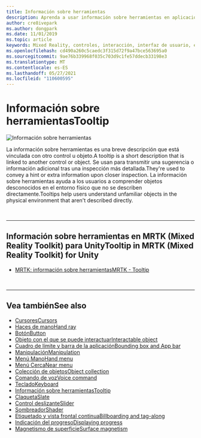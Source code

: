 ```yaml
---
title: Información sobre herramientas
description: Aprenda a usar información sobre herramientas en aplicaciones de realidad mixta, que son descripciones cortas que están vinculadas a otro control u objeto.
author: cre8ivepark
ms.author: dongpark
ms.date: 11/01/2019
ms.topic: article
keywords: Mixed Reality, controles, interacción, interfaz de usuario, experiencia de usuario, casco de realidad mixta, casco de realidad mixta de Windows, casco de realidad virtual, HoloLens, información sobre herramientas, MRTK, Mixed Reality Toolkit
ms.openlocfilehash: cd490a260c5caedc3f315d72f9a47bce563695a0
ms.sourcegitcommit: 9ae76b339968f035c703d9c1fe57ddecb33198e3
ms.translationtype: MT
ms.contentlocale: es-ES
ms.lasthandoff: 05/27/2021
ms.locfileid: "110600595"
---
```

# <a name="tooltip"></a><span data-ttu-id="8da18-104">Información sobre herramientas</span><span class="sxs-lookup"><span data-stu-id="8da18-104">Tooltip</span></span>

![Información sobre herramientas](images/UX_Hero_Tooltip.jpg)

<span data-ttu-id="8da18-106">La información sobre herramientas es una breve descripción que está vinculada con otro control u objeto.</span><span class="sxs-lookup"><span data-stu-id="8da18-106">A tooltip is a short description that is linked to another control or object.</span></span> <span data-ttu-id="8da18-107">Se usan para transmitir una sugerencia o información adicional tras una inspección más detallada.</span><span class="sxs-lookup"><span data-stu-id="8da18-107">They're used to convey a hint or extra information upon closer inspection.</span></span> <span data-ttu-id="8da18-108">La información sobre herramientas ayuda a los usuarios a comprender objetos desconocidos en el entorno físico que no se describen directamente.</span><span class="sxs-lookup"><span data-stu-id="8da18-108">Tooltips help users understand unfamiliar objects in the physical environment that aren't described directly.</span></span> 

<br>

---

## <a name="tooltip-in-mrtk-mixed-reality-toolkit-for-unity"></a><span data-ttu-id="8da18-109">Información sobre herramientas en MRTK (Mixed Reality Toolkit) para Unity</span><span class="sxs-lookup"><span data-stu-id="8da18-109">Tooltip in MRTK (Mixed Reality Toolkit) for Unity</span></span>

* [<span data-ttu-id="8da18-110">MRTK: información sobre herramientas</span><span class="sxs-lookup"><span data-stu-id="8da18-110">MRTK - Tooltip</span></span>](/windows/mixed-reality/mrtk-unity/features/ux-building-blocks/tooltip)

<br>

---

## <a name="see-also"></a><span data-ttu-id="8da18-111">Vea también</span><span class="sxs-lookup"><span data-stu-id="8da18-111">See also</span></span>

* [<span data-ttu-id="8da18-112">Cursores</span><span class="sxs-lookup"><span data-stu-id="8da18-112">Cursors</span></span>](cursors.md)
* [<span data-ttu-id="8da18-113">Haces de mano</span><span class="sxs-lookup"><span data-stu-id="8da18-113">Hand ray</span></span>](point-and-commit.md)
* [<span data-ttu-id="8da18-114">Botón</span><span class="sxs-lookup"><span data-stu-id="8da18-114">Button</span></span>](button.md)
* [<span data-ttu-id="8da18-115">Objeto con el que se puede interactuar</span><span class="sxs-lookup"><span data-stu-id="8da18-115">Interactable object</span></span>](interactable-object.md)
* [<span data-ttu-id="8da18-116">Cuadro de límite y barra de la aplicación</span><span class="sxs-lookup"><span data-stu-id="8da18-116">Bounding box and App bar</span></span>](app-bar-and-bounding-box.md)
* [<span data-ttu-id="8da18-117">Manipulación</span><span class="sxs-lookup"><span data-stu-id="8da18-117">Manipulation</span></span>](direct-manipulation.md)
* [<span data-ttu-id="8da18-118">Menú Mano</span><span class="sxs-lookup"><span data-stu-id="8da18-118">Hand menu</span></span>](hand-menu.md)
* [<span data-ttu-id="8da18-119">Menú Cerca</span><span class="sxs-lookup"><span data-stu-id="8da18-119">Near menu</span></span>](near-menu.md)
* [<span data-ttu-id="8da18-120">Colección de objetos</span><span class="sxs-lookup"><span data-stu-id="8da18-120">Object collection</span></span>](object-collection.md)
* [<span data-ttu-id="8da18-121">Comando de voz</span><span class="sxs-lookup"><span data-stu-id="8da18-121">Voice command</span></span>](voice-input.md)
* [<span data-ttu-id="8da18-122">Teclado</span><span class="sxs-lookup"><span data-stu-id="8da18-122">Keyboard</span></span>](keyboard.md)
* [<span data-ttu-id="8da18-123">Información sobre herramientas</span><span class="sxs-lookup"><span data-stu-id="8da18-123">Tooltip</span></span>](tooltip.md)
* [<span data-ttu-id="8da18-124">Claqueta</span><span class="sxs-lookup"><span data-stu-id="8da18-124">Slate</span></span>](slate.md)
* [<span data-ttu-id="8da18-125">Control deslizante</span><span class="sxs-lookup"><span data-stu-id="8da18-125">Slider</span></span>](slider.md)
* [<span data-ttu-id="8da18-126">Sombreador</span><span class="sxs-lookup"><span data-stu-id="8da18-126">Shader</span></span>](shader.md)
* [<span data-ttu-id="8da18-127">Etiquetado y vista frontal continua</span><span class="sxs-lookup"><span data-stu-id="8da18-127">Billboarding and tag-along</span></span>](billboarding-and-tag-along.md)
* [<span data-ttu-id="8da18-128">Indicación del progreso</span><span class="sxs-lookup"><span data-stu-id="8da18-128">Displaying progress</span></span>](progress.md)
* [<span data-ttu-id="8da18-129">Magnetismo de superficie</span><span class="sxs-lookup"><span data-stu-id="8da18-129">Surface magnetism</span></span>](surface-magnetism.md)